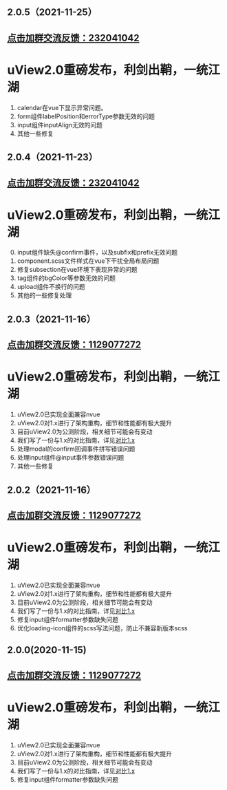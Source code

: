 ## 2.0.5（2021-11-25）
## [点击加群交流反馈：232041042](https://jq.qq.com/?_wv=1027&k=KnbeceDU)

# uView2.0重磅发布，利剑出鞘，一统江湖

1. calendar在vue下显示异常问题。
2. form组件labelPosition和errorType参数无效的问题
3. input组件inputAlign无效的问题
4. 其他一些修复
## 2.0.4（2021-11-23）
## [点击加群交流反馈：232041042](https://jq.qq.com/?_wv=1027&k=KnbeceDU)

# uView2.0重磅发布，利剑出鞘，一统江湖

0. input组件缺失@confirm事件，以及subfix和prefix无效问题
1. component.scss文件样式在vue下干扰全局布局问题
2. 修复subsection在vue环境下表现异常的问题
3. tag组件的bgColor等参数无效的问题
4. upload组件不换行的问题
5. 其他的一些修复处理
## 2.0.3（2021-11-16）
## [点击加群交流反馈：1129077272](https://jq.qq.com/?_wv=1027&k=KnbeceDU)

# uView2.0重磅发布，利剑出鞘，一统江湖

1. uView2.0已实现全面兼容nvue
2. uView2.0对1.x进行了架构重构，细节和性能都有极大提升
3. 目前uView2.0为公测阶段，相关细节可能会有变动
4. 我们写了一份与1.x的对比指南，详见[对比1.x](https://www.uviewui.com/components/diff1.x.html)
5. 处理modal的confirm回调事件拼写错误问题
6. 处理input组件@input事件参数错误问题
7. 其他一些修复
## 2.0.2（2021-11-16）
## [点击加群交流反馈：1129077272](https://jq.qq.com/?_wv=1027&k=KnbeceDU)

# uView2.0重磅发布，利剑出鞘，一统江湖

1. uView2.0已实现全面兼容nvue
2. uView2.0对1.x进行了架构重构，细节和性能都有极大提升
3. 目前uView2.0为公测阶段，相关细节可能会有变动
4. 我们写了一份与1.x的对比指南，详见[对比1.x](https://www.uviewui.com/components/diff1.x.html)
5. 修复input组件formatter参数缺失问题
6. 优化loading-icon组件的scss写法问题，防止不兼容新版本scss
## 2.0.0(2020-11-15)
## [点击加群交流反馈：1129077272](https://jq.qq.com/?_wv=1027&k=KnbeceDU)

# uView2.0重磅发布，利剑出鞘，一统江湖

1. uView2.0已实现全面兼容nvue
2. uView2.0对1.x进行了架构重构，细节和性能都有极大提升
3. 目前uView2.0为公测阶段，相关细节可能会有变动
4. 我们写了一份与1.x的对比指南，详见[对比1.x](https://www.uviewui.com/components/diff1.x.html)
5. 修复input组件formatter参数缺失问题


